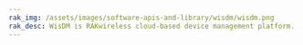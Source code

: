 ```yaml
---
rak_img: /assets/images/software-apis-and-library/wisdm/wisdm.png
rak_desc: WisDM is RAKwireless cloud-based device management platform. It is designed to help you optimize the ways of controlling your gateways. This manual explains in detail the functionalities and configurations of WisDM.
---
```


<rk-redirect to="/Product-Categories/Software-APIs-and-Libraries/WisDM/Overview/" />
